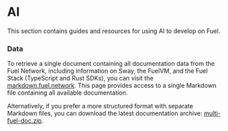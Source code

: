 # AI

This section contains guides and resources for using AI to develop on Fuel.

### Data

To retrieve a single document containing all documentation data from the Fuel Network, including information on Sway, the FuelVM, and the Fuel Stack (TypeScript and Rust SDKs), you can visit the [markdown.fuel.network](https://markdown.fuel.network/). This page provides access to a single Markdown file containing all available documentation.

Alternatively, if you prefer a more structured format with separate Markdown files, you can download the latest documentation archive: [multi-fuel-doc.zip](http://markdown.fuel.network/multi-fuel-doc.zip).

